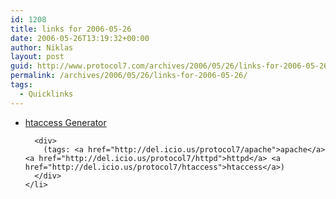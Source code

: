 ```yaml
---
id: 1208
title: links for 2006-05-26
date: 2006-05-26T13:19:32+00:00
author: Niklas
layout: post
guid: http://www.protocol7.com/archives/2006/05/26/links-for-2006-05-26/
permalink: /archives/2006/05/26/links-for-2006-05-26/
tags:
  - Quicklinks
---
```

<div class='microid-78cb1eb0372fddfafd5e4cb9e69e780087056c94'>
  <ul>
    <li>
      <div>
        <a href="http://cooletips.de/htaccess/index.php">htaccess Generator</a>
      </div>
      
      <div>
        (tags: <a href="http://del.icio.us/protocol7/apache">apache</a> <a href="http://del.icio.us/protocol7/httpd">httpd</a> <a href="http://del.icio.us/protocol7/htaccess">htaccess</a>)
      </div>
    </li>
  </ul>
</div>